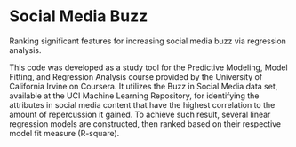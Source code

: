 # Social Media Buzz
Ranking significant features for increasing social media buzz via regression analysis.

This code was developed as a study tool for the Predictive Modeling, Model Fitting, and Regression Analysis course provided by the University of California Irvine on Coursera.
It utilizes the Buzz in Social Media data set, available at the UCI Machine Learning Repository, for identifying the attributes in social media content that have the highest correlation to the amount of repercussion it gained. To achieve such result, several linear regression models are constructed, then ranked based on their respective model fit measure (R-square).

